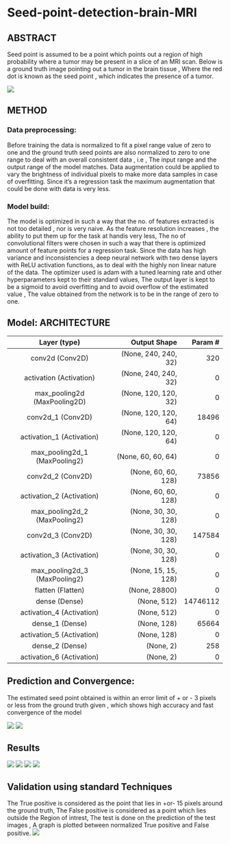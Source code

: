# Seed-point-detection-brain-MRI

## ABSTRACT

Seed point is assumed to be a point which points out a region of high probability where a tumor
may be present in a slice of an MRI scan. Below is a ground truth image pointing out a tumor in
the brain tissue , Where the red dot is known as the seed point , which indicates the presence of
a tumor.

<img src="images/Ground truth - Seed point detection in medical imaging (brain tumor).jpg">

## METHOD 
### Data preprocessing:
Before training the data is normalized to fit a pixel range value of zero to one and the ground
truth seed points are also normalized to zero to one range to deal with an overall consistent
data , i.e , The input range and the output range of the model matches. Data augmentation
could be applied to vary the brightness of individual pixels to make more data samples in case
of overfitting. Since it’s a regression task the maximum augmentation that could be done with
data is very less.
### Model build:
The model is optimized in such a way that the no. of features extracted is not too detailed , nor
is very naive. As the feature resolution increases , the ability to put them up for the task at handis very less, The no of convolutional filters were chosen in such a way that there is optimized
amount of feature points for a regression task.
Since the data has high variance and inconsistencies a deep neural network with two dense
layers with ReLU activation functions, as to deal with the highly non linear nature of the data.
The optimizer used is adam with a tuned learning rate and other hyperparameters kept to their
standard values,
The output layer is kept to be a sigmoid to avoid overfitting and to avoid overflow of the
estimated value , The value obtained from the network is to be in the range of zero to one.

## Model: ARCHITECTURE

|Layer (type)| Output Shape| Param #|
|:----------:|------------:|-------:|
|conv2d (Conv2D)| (None, 240, 240, 32)| 320|
|activation (Activation)| (None, 240, 240, 32)| 0|
|max_pooling2d (MaxPooling2D)|(None, 120, 120, 32)| 0|
|conv2d_1 (Conv2D)| (None, 120, 120, 64) |18496|
|activation_1 (Activation) |(None, 120, 120, 64)| 0|
|max_pooling2d_1 (MaxPooling2)|(None, 60, 60, 64)| 0|
|conv2d_2 (Conv2D)| (None, 60, 60, 128)| 73856|
|activation_2 (Activation) |(None, 60, 60, 128)| 0|
|max_pooling2d_2 (MaxPooling2)|(None, 30, 30, 128)| 0|
|conv2d_3 (Conv2D)| (None, 30, 30, 128)| 147584|
|activation_3 (Activation)| (None, 30, 30, 128)| 0|
|max_pooling2d_3 (MaxPooling2)|(None, 15, 15, 128)| 0|
|flatten (Flatten)| (None, 28800) |0|
|dense (Dense)| (None, 512)| 14746112|
|activation_4 (Activation)| (None, 512)| 0|
|dense_1 (Dense)| (None, 128)| 65664|
|activation_5 (Activation) |(None, 128)| 0|
|dense_2 (Dense)| (None, 2)| 258|
|activation_6 (Activation)| (None, 2)| 0|
 
## Prediction and Convergence:
The estimated seed point obtained is within an error limit of + or - 3 pixels or less from the
ground truth given , which shows high accuracy and fast convergence of the model

<img src="images/loss.jpeg"> 
<img src="images/accuracy.jpeg">

## Results

<img src="images/Results 1 - Seed point detection in medical imaging (brain tumor).jpeg">
<img src="images/Results 2 - Seed point detection in medical imaging (brain tumor).jpeg">
<img src="images/Results 3 - Seed point detection in medical imaging (brain tumor).jpeg">
<img src="images/Results 4 - Seed point detection in medical imaging (brain tumor).jpeg">

## Validation using standard Techniques
The True positive is considered as the point that lies in +or- 15 pixels around the ground
truth, The False positive is considered as a point which lies outside the Region of intrest,
The test is done on the prediction of the test images , A graph is plotted between
normalized True positive and False positive.
<img src="images/ROC curve.jpeg">
